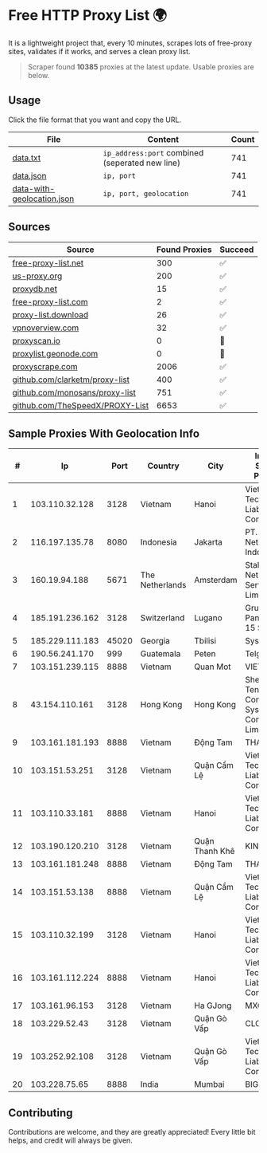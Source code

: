 
# Free HTTP Proxy List 🌍

It is a lightweight project that, every 10 minutes, scrapes lots of free-proxy sites, validates if it works, and serves a clean proxy list.


> Scraper found **10385** proxies at the latest update. Usable proxies are below.

## Usage

Click the file format that you want and copy the URL.


|File|Content|Count|
|----|-------|-----|
|[data.txt](https://raw.githubusercontent.com/themiralay/Proxy-List-World/master/data.txt)|`ip_address:port` combined (seperated new line)|741|
|[data.json](https://raw.githubusercontent.com/themiralay/Proxy-List-World/master/data.json)|`ip, port`|741|
|[data-with-geolocation.json](https://raw.githubusercontent.com/themiralay/Proxy-List-World/master/data-with-geolocation.json)|`ip, port, geolocation`|741|

## Sources

|Source|Found Proxies|Succeed|
|------|-------------|-------|
|[free-proxy-list.net](https://free-proxy-list.net)|300|✅|
|[us-proxy.org](https://www.us-proxy.org)|200|✅|
|[proxydb.net](http://proxydb.net)|15|✅|
|[free-proxy-list.com](https://free-proxy-list.com/?page=&port=&type%5B%5D=http&type%5B%5D=https&up_time=0&search=Search)|2|✅|
|[proxy-list.download](https://www.proxy-list.download/HTTP)|26|✅|
|[vpnoverview.com](https://vpnoverview.com/privacy/anonymous-browsing/free-proxy-servers)|32|✅|
|[proxyscan.io](https://www.proxyscan.io)|0|🚫|
|[proxylist.geonode.com](https://proxylist.geonode.com/api/proxy-list?limit=300&page=1&sort_by=lastChecked&sort_type=desc&protocols=http,https)|0|🚫|
|[proxyscrape.com](https://api.proxyscrape.com/v2/?request=displayproxies&protocol=http&timeout=10000&country=all&ssl=all&anonymity=all)|2006|✅|
|[github.com/clarketm/proxy-list](https://raw.githubusercontent.com/clarketm/proxy-list/master/proxy-list-raw.txt)|400|✅|
|[github.com/monosans/proxy-list](https://raw.githubusercontent.com/monosans/proxy-list/main/proxies/http.txt)|751|✅|
|[github.com/TheSpeedX/PROXY-List](https://raw.githubusercontent.com/TheSpeedX/PROXY-List/master/http.txt)|6653|✅|


## Sample Proxies With Geolocation Info

|#|Ip|Port|Country|City|Internet Service Provider|
|-|--|----|-------|----|-------------------------|
|1|103.110.32.128|3128|Vietnam|Hanoi|Viet Digital Technology Liability Company|
|2|116.197.135.78|8080|Indonesia|Jakarta|PT. Fiber Networks Indonesia|
|3|160.19.94.188|5671|The Netherlands|Amsterdam|Stallion Network Services Limited|
|4|185.191.236.162|3128|Switzerland|Lugano|Grupo Panaglobal 15 S.A|
|5|185.229.111.183|45020|Georgia|Tbilisi|Sysnet LLC|
|6|190.56.241.170|999|Guatemala|Peten|Telgua|
|7|103.151.239.115|8888|Vietnam|Quan Mot|VIETBRANDS|
|8|43.154.110.161|3128|Hong Kong|Hong Kong|Shenzhen Tencent Computer Systems Company Limited|
|9|103.161.181.193|8888|Vietnam|Động Tam|THAIAN|
|10|103.151.53.251|3128|Vietnam|Quận Cẩm Lệ|Viet Digital Technology Liability Company|
|11|103.110.33.181|8888|Vietnam|Hanoi|Viet Digital Technology Liability Company|
|12|103.190.120.210|3128|Vietnam|Quận Thanh Khê|KINGBOND|
|13|103.161.181.248|8888|Vietnam|Động Tam|THAIAN|
|14|103.151.53.138|8888|Vietnam|Quận Cẩm Lệ|Viet Digital Technology Liability Company|
|15|103.110.32.199|3128|Vietnam|Hanoi|Viet Digital Technology Liability Company|
|16|103.161.112.224|8888|Vietnam|Hanoi|Viet Digital Technology Liability Company|
|17|103.161.96.153|3128|Vietnam|Ha GJong|MXGROUP|
|18|103.229.52.43|3128|Vietnam|Quận Gò Vấp|CLOVIET|
|19|103.252.92.108|3128|Vietnam|Quận Gò Vấp|Viet Digital Technology Liability Company|
|20|103.228.75.65|8888|India|Mumbai|BIGZ|



## Contributing

Contributions are welcome, and they are greatly appreciated! Every
little bit helps, and credit will always be given.

